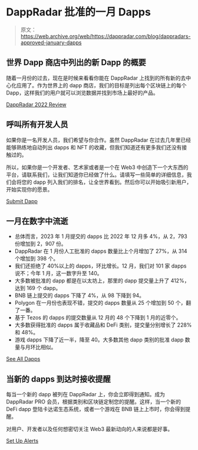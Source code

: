 # DappRadar 批准的一月 Dapps

> 原文：<https://web.archive.org/web/https://dappradar.com/blog/dappradars-approved-january-dapps>

## 世界 Dapp 商店中列出的新 Dapp 的概要

随着一月份的过去，现在是时候来看看你能在 DappRadar 上找到的所有新的去中心化应用了。作为世界上的 dapp 商店，我们的目标是列出每个区块链上的每个 Dapp，这样我们的用户就可以浏览数据并找到市场上最好的产品。

[DappRadar 2022 Review](https://web.archive.org/web/20230203035706/https://dappradar.com/blog/dappradar-2022-a-year-in-review)

## 呼叫所有开发人员

如果你是一名开发人员，我们希望与你合作。虽然 DappRadar 在过去几年里已经能够熟练地自动列出 dapps 和 NFT 的收藏，但我们知道还有更多我们还没有接触过的。

所以，如果你是一个开发者、艺术家或者是一个在 Web3 中创造下一个大东西的平台，请联系我们，让我们知道你已经做了什么。请填写一些简单的详细信息，我们会将您的 dapp 列入我们的排名，让全世界看到。然后你可以开始吸引新用户，开始实现你的愿景。

[Submit Dapp](https://web.archive.org/web/20230203035706/https://dappradar.com/developers)

## 一月在数字中流逝

*   总体而言，2023 年 1 月提交的 dapps 比 2022 年 12 月多 4%，从 2，793 份增加到 2，907 份。
*   DappRadar 在 1 月份人工批准的 dapps 数量比上个月增加了 27%，从 314 个增加到 398 个。
*   我们还拒绝了 40%以上的 dapps，环比增长。12 月，我们对 101 家 dapps 说不；今年 1 月，这一数字升至 140。
*   大多数被批准的 dapp 都是在以太坊上，那里的 dapp 提交量上升了 412%，达到 169 个 dapp。
*   BNB 链上提交的 dapps 下降了 4%，从 98 下降到 94。
*   Polygon 在一月份也表现不错，提交的 dapps 数量从 25 个增加到 50 个，翻了一番。
*   基于 Tezos 的 dapps 的提交数量从 12 月的 48 个下降到 1 月的近零个。
*   大多数获得批准的 dapps 属于收藏品和 DeFi 类别，提交量分别增长了 228%和 48%。
*   游戏 dapps 下降了近一半，降至 40。大多数其他 dapp 类别的批准 dapp 数量与月环比相似。

[See All Dapps](https://web.archive.org/web/20230203035706/https://dappradar.com/rankings)

## 当新的 dapps 到达时接收提醒

每当一个新的 dapp 被列在 DappRadar 上，你会立即得到通知。成为 DappRadar PRO 会员，根据类别和区块链定制您的提醒。这样，当一个新的 DeFi dapp 登陆卡达诺生态系统，或者一个游戏在 BNB 链上上市时，你会得到提醒。

对用户、开发者以及任何想密切关注 Web3 最新动向的人来说都是好事。

[Set Up Alerts](https://web.archive.org/web/20230203035706/https://dappradar.com/hub/wallet)